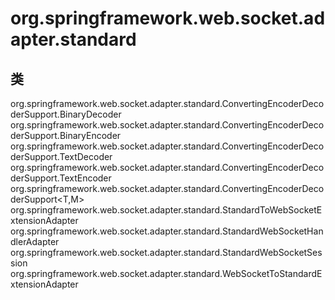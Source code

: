 # org.springframework.web.socket.adapter.standard

## 类

org.springframework.web.socket.adapter.standard.ConvertingEncoderDecoderSupport.BinaryDecoder<T>
org.springframework.web.socket.adapter.standard.ConvertingEncoderDecoderSupport.BinaryEncoder<T>
org.springframework.web.socket.adapter.standard.ConvertingEncoderDecoderSupport.TextDecoder<T>
org.springframework.web.socket.adapter.standard.ConvertingEncoderDecoderSupport.TextEncoder<T>
org.springframework.web.socket.adapter.standard.ConvertingEncoderDecoderSupport<T,M>
org.springframework.web.socket.adapter.standard.StandardToWebSocketExtensionAdapter
org.springframework.web.socket.adapter.standard.StandardWebSocketHandlerAdapter
org.springframework.web.socket.adapter.standard.StandardWebSocketSession
org.springframework.web.socket.adapter.standard.WebSocketToStandardExtensionAdapter




